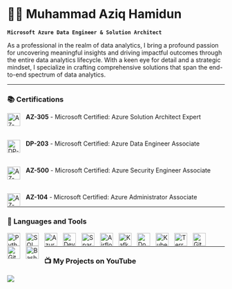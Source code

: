 # 👨‍💻 Muhammad Aziq Hamidun

**`Microsoft Azure Data Engineer & Solution Architect`**

As a professional in the realm of data analytics, I bring a profound passion for uncovering meaningful insights and driving impactful outcomes through the entire data analytics lifecycle. With a keen eye for detail and a strategic mindset, I specialize in crafting comprehensive solutions that span the end-to-end spectrum of data analytics.

---

### 📚 Certifications

<p>
  <a href="https://learn.microsoft.com/en-us/users/aziqhamidun/credentials/3e7dd7fb0eb7e0c1?ref=https%3A%2F%2Fwww.linkedin.com%2F" target="_blank">
    <img align="left" alt="AZ-305" width="30px" style="padding-right:10px; vertical-align:middle;" src="https://cdn.jsdelivr.net/gh/devicons/devicon/icons/azure/azure-original.svg" />
  </a>
  <strong>AZ-305</strong> - Microsoft Certified: Azure Solution Architect Expert
</p>
<br />

<p>
  <a href="https://learn.microsoft.com/en-us/users/aziqhamidun/credentials/7dec6fa4e6924faa?ref=https%3A%2F%2Fwww.linkedin.com%2F" target="_blank">
    <img align="left" alt="DP-203" width="30px" style="padding-right:10px; vertical-align:middle;" src="https://cdn.jsdelivr.net/gh/devicons/devicon/icons/azure/azure-original.svg" />
  </a>
  <strong>DP-203</strong> - Microsoft Certified: Azure Data Engineer Associate
</p>
<br />

<p>
  <a href="https://learn.microsoft.com/en-us/users/aziqhamidun/credentials/7ca830057ab111ba?ref=https%3A%2F%2Fwww.linkedin.com%2F" target="_blank">
    <img align="left" alt="AZ-500" width="30px" style="padding-right:10px; vertical-align:middle;" src="https://cdn.jsdelivr.net/gh/devicons/devicon/icons/azure/azure-original.svg" />
  </a>
  <strong>AZ-500</strong> - Microsoft Certified: Azure Security Engineer Associate
</p>
<br />

<p>
  <a href="https://learn.microsoft.com/api/credentials/share/en-us/aziqhamidun/7F7ABF213199FE8C?sharingId" target="_blank">
    <img align="left" alt="AZ-104" width="30px" style="padding-right:10px; vertical-align:middle;" src="https://cdn.jsdelivr.net/gh/devicons/devicon/icons/azure/azure-original.svg" />
  </a>
  <strong>AZ-104</strong> - Microsoft Certified: Azure Administrator Associate
</p>

---

### 🧰 Languages and Tools

<img align="left" alt="Python" width="30px" style="padding-right:10px;" src="https://cdn.jsdelivr.net/gh/devicons/devicon@latest/icons/python/python-original.svg" />
<img align="left" alt="SQL" width="30px" style="padding-right:10px;" src="https://cdn.jsdelivr.net/gh/devicons/devicon@latest/icons/azuresqldatabase/azuresqldatabase-original.svg" />
<img align="left" alt="Azure" width="30px" style="padding-right:10px;" src="https://cdn.jsdelivr.net/gh/devicons/devicon@latest/icons/azure/azure-original.svg" />
<img align="left" alt="DevOps" width="30px" style="padding-right:10px;" src="https://cdn.jsdelivr.net/gh/devicons/devicon@latest/icons/azuredevops/azuredevops-original.svg" />
<img align="left" alt="Spark" width="30px" style="padding-right:10px;" src="https://cdn.jsdelivr.net/gh/devicons/devicon@latest/icons/apachespark/apachespark-original.svg" />
<img align="left" alt="Airflow" width="30px" style="padding-right:10px;" src="https://cdn.jsdelivr.net/gh/devicons/devicon@latest/icons/apacheairflow/apacheairflow-original.svg" />
<img align="left" alt="Kafka" width="30px" style="padding-right:10px;" src="https://cdn.jsdelivr.net/gh/devicons/devicon@latest/icons/apachekafka/apachekafka-original.svg" />
<img align="left" alt="Docker" width="30px" style="padding-right:10px;" src="https://cdn.jsdelivr.net/gh/devicons/devicon@latest/icons/docker/docker-original.svg" />
<img align="left" alt="Kubernetes" width="30px" style="padding-right:10px;" src="https://cdn.jsdelivr.net/gh/devicons/devicon@latest/icons/kubernetes/kubernetes-original.svg" />
<img align="left" alt="Terraform" width="30px" style="padding-right:10px;" src="https://cdn.jsdelivr.net/gh/devicons/devicon@latest/icons/terraform/terraform-original.svg" />
<img align="left" alt="Git" width="30px" style="padding-right:10px;" src="https://cdn.jsdelivr.net/gh/devicons/devicon/icons/git/git-original.svg" />
<img align="left" alt="GitHub" width="30px" style="padding-right:10px;" src="https://cdn.jsdelivr.net/gh/devicons/devicon/icons/github/github-original.svg" />
<img align="left" alt="Bash" width="30px" style="padding-right:10px;" src="https://cdn.jsdelivr.net/gh/devicons/devicon/icons/bash/bash-original.svg" />
<br />

---
### 📺 My Projects on YouTube

<!-- BEGIN YOUTUBE-CARDS -->

<!-- END YOUTUBE-CARDS -->

[<img src="https://custom-icon-badges.demolab.com/badge/-Subscribe%20For%20More-red?style=for-the-badge&logo=video&logoColor=white"/>](https://www.youtube.com/@aziqhamidun)

